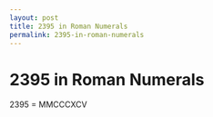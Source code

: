 ```yaml
---
layout: post
title: 2395 in Roman Numerals
permalink: 2395-in-roman-numerals
---
```


# 2395 in Roman Numerals

2395 = MMCCCXCV
